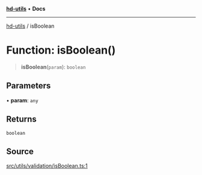 [**hd-utils**](../README.md) • **Docs**

***

[hd-utils](../globals.md) / isBoolean

# Function: isBoolean()

> **isBoolean**(`param`): `boolean`

## Parameters

• **param**: `any`

## Returns

`boolean`

## Source

[src/utils/validation/isBoolean.ts:1](https://github.com/AhmadHddad/h-utils/blob/5c76ff5de068cee019fc632d9da2e395721bb48f/src/utils/validation/isBoolean.ts#L1)
